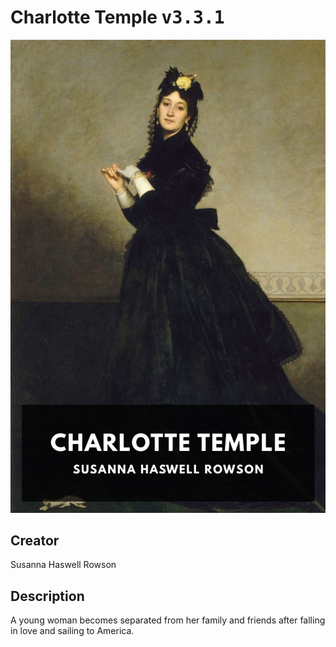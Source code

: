 
# Charlotte Temple <kbd>v3.3.1</kbd>

<center>
  <img src="./cover-1024.jpg"/>
</center>

## Creator
Susanna Haswell Rowson

## Description
A young woman becomes separated from her family and friends after falling in love and sailing to America.
